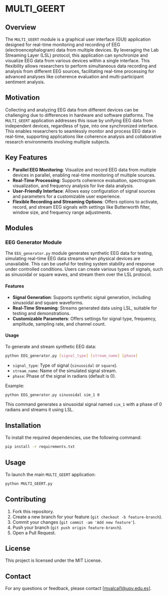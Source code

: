 # MULTI_GEERT

## Overview
The `MULTI_GEERT` module is a graphical user interface (GUI) application designed for real-time monitoring and recording of EEG (electroencephalogram) data from multiple devices. By leveraging the Lab Streaming Layer (LSL) protocol, this application can synchronize and visualize EEG data from various devices within a single interface. This flexibility allows researchers to perform simultaneous data recording and analysis from different EEG sources, facilitating real-time processing for advanced analyses like coherence evaluation and multi-participant sentiment analysis.

## Motivation
Collecting and analyzing EEG data from different devices can be challenging due to differences in hardware and software platforms. The `MULTI_GEERT` application addresses this issue by unifying EEG data from independent devices, regardless of type, into one synchronized interface. This enables researchers to seamlessly monitor and process EEG data in real-time, supporting applications like coherence analysis and collaborative research environments involving multiple subjects.

## Key Features
- **Parallel EEG Monitoring**: Visualize and record EEG data from multiple devices in parallel, enabling real-time monitoring of multiple sources.
- **Real-Time Processing**: Supports coherence evaluation, spectrogram visualization, and frequency analysis for live data analysis.
- **User-Friendly Interface**: Allows easy configuration of signal sources and parameters for a customizable user experience.
- **Flexible Recording and Streaming Options**: Offers options to activate, record, and stream EEG signals with settings like Butterworth filter, window size, and frequency range adjustments.
  
## Modules

### EEG Generator Module
The `EEG_generator.py` module generates synthetic EEG data for testing, simulating real-time EEG data streams when physical devices are unavailable. This can be useful for testing system stability and response under controlled conditions. Users can create various types of signals, such as sinusoidal or square waves, and stream them over the LSL protocol.

#### Features
- **Signal Generation**: Supports synthetic signal generation, including sinusoidal and square waveforms.
- **Real-Time Streaming**: Streams generated data using LSL, suitable for testing and demonstrations.
- **Customizable Parameters**: Offers settings for signal type, frequency, amplitude, sampling rate, and channel count.

#### Usage
To generate and stream synthetic EEG data:
```bash
python EEG_generator.py [signal_type] [stream_name] [phase]
```

- `signal_type`: Type of signal (`sinusoidal` or `square`).
- `stream_name`: Name of the simulated signal stream.
- `phase`: Phase of the signal in radians (default is 0).

Example:
```bash
python EEG_generator.py sinusoidal sim_1 0
```

This command generates a sinusoidal signal named `sim_1` with a phase of 0 radians and streams it using LSL.

## Installation
To install the required dependencies, use the following command:
```bash
pip install -r requirements.txt
```

## Usage
To launch the main `MULTI_GEERT` application:
```bash
python MULTI_GEERT.py
```

## Contributing
1. Fork this repository.
2. Create a new branch for your feature (`git checkout -b feature-branch`).
3. Commit your changes (`git commit -am 'Add new feature'`).
4. Push your branch (`git push origin feature-branch`).
5. Open a Pull Request.

## License
This project is licensed under the MIT License.

## Contact
For any questions or feedback, please contact [mvalcal1@upv.edu.es].


